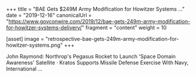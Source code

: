 +++
title = "BAE Gets $249M Army Modification for Howitzer Systems ..."
date = "2019-12-16"
canonicalUrl = "https://www.govconwire.com/2019/12/bae-gets-249m-army-modification-for-howitzer-systems-delivery/"
fragment = "content"
weight = 10

[asset]
    image = "retrospective-bae-gets-249m-army-modification-for-howitzer-systems.png"
+++

John Raymond: Northrop's Pegasus Rocket to Launch 'Space Domain Awareness' 
Satellite · Kratos Supports Missile Defense Exercise With Navy, 
International ...
